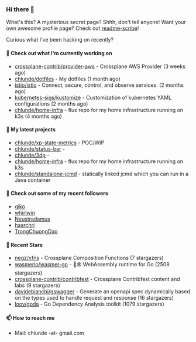 ### Hi there 👋

What's this? A mysterious secret page? Shhh, don't tell anyone!
Want your own awesome profile page? Check out [readme-scribe](https://github.com/muesli/readme-scribe)!

Curious what I've been hacking on recently?

#### 👷 Check out what I'm currently working on

- [crossplane-contrib/provider-aws](https://github.com/crossplane-contrib/provider-aws) - Crossplane AWS Provider (3 weeks ago)
- [chlunde/dotfiles](https://github.com/chlunde/dotfiles) - My dotfiles (1 month ago)
- [istio/istio](https://github.com/istio/istio) - Connect, secure, control, and observe services. (2 months ago)
- [kubernetes-sigs/kustomize](https://github.com/kubernetes-sigs/kustomize) - Customization of kubernetes YAML configurations (2 months ago)
- [chlunde/home-infra](https://github.com/chlunde/home-infra) - flux repo for my home infrastructure running on k3s  (4 months ago)

#### 🌱 My latest projects

- [chlunde/xp-state-metrics](https://github.com/chlunde/xp-state-metrics) - POC/WIP
- [chlunde/status-bar](https://github.com/chlunde/status-bar) - 
- [chlunde/3dp](https://github.com/chlunde/3dp) - 
- [chlunde/home-infra](https://github.com/chlunde/home-infra) - flux repo for my home infrastructure running on k3s 
- [chlunde/standalone-jcmd](https://github.com/chlunde/standalone-jcmd) - statically linked jcmd which you can run in a Java container



#### 👯 Check out some of my recent followers

- [giko](https://github.com/giko)
- [whirlwin](https://github.com/whirlwin)
- [Neustradamus](https://github.com/Neustradamus)
- [haarchri](https://github.com/haarchri)
- [TrongChuongDao](https://github.com/TrongChuongDao)

#### 🌟 Recent Stars

- [negz/xfns](https://github.com/negz/xfns) - Crossplane Composition Functions (7 stargazers)
- [wasmerio/wasmer-go](https://github.com/wasmerio/wasmer-go) - 🐹🕸️ WebAssembly runtime for Go (2508 stargazers)
- [crossplane-contrib/contribfest](https://github.com/crossplane-contrib/contribfest) - Crossplane Contribfest content and labs (9 stargazers)
- [davidebianchi/gswagger](https://github.com/davidebianchi/gswagger) - Generate an openapi spec dynamically based on the types used to handle request and response (16 stargazers)
- [loov/goda](https://github.com/loov/goda) - Go Dependency Analysis toolkit (1079 stargazers)

#### 📫 How to reach me

- Mail: chlunde -at- gmail.com
